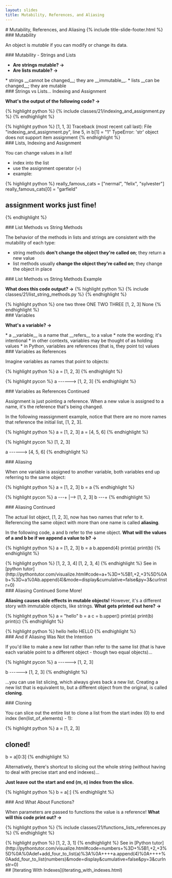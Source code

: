 ```yaml
---
layout: slides
title: Mutability, References, and Aliasing 
---
```

<section markdown="block" class="title-slide">
# Mutability, References, and Aliasing
{% include title-slide-footer.html %}
</section>

<section markdown="block">
### Mutability

An object is _mutable_ if you can modify or change its data.
</section>

<section markdown="block">
### Mutability - Strings and Lists

* __Are strings mutable? &rarr;__
* __Are lists mutable? &rarr;__

<div class="incremental" markdown="block">
* strings __cannot be changed__; they are __immutable__.
* lists __can be changed__; they are mutable
</div>
</section>

<section markdown="block">
### Strings vs Lists... Indexing and Assignment

__What's the output of the following code? &rarr;__

{% highlight python %}
{% include classes/21/indexing_and_assignment.py %}
{% endhighlight %}
<div class="incremental" markdown="block">
{% highlight python %}
[1, 1, 3]
Traceback (most recent call last):
  File "indexing_and_assignment.py", line 5, in <module>
    b[1] = "1"
TypeError: 'str' object does not support item assignment
{% endhighlight %}
</div>
</section>

<section markdown="block">
### Lists, Indexing and Assignment

You can change values in a list!

* index into the list
* use the assignment operator (=)
* example:

{% highlight python %}
really_famous_cats = ["nermal", "felix", "sylvester"]
really_famous_cats[0] = "garfield"
# assignment works just fine!
{% endhighlight %}
</section>

<section markdown="block">
### List Methods vs String Methods

The behavior of the methods in lists and strings are consistent with the mutability of each type:

* string methods __don't change the object they're called on__; they return a new value
* list methods usually __change the object they're called on__; they change the object in place
</section>

<section markdown="block">
### List Methods vs String Methods Example

__What does this code output? &rarr;__
{% highlight python %}
{% include classes/21/list_string_methods.py %}
{% endhighlight %}

<div class="incremental" markdown="block">
{% highlight python %}
one two three
ONE TWO THREE
[1, 2, 3]
None
{% endhighlight %}
</div>
</section>

<section markdown="block">
### Variables 

__What's a variable? &rarr;__

<div class="incremental" markdown="block">
* a __variable__ is a name that __refers__ to a value
* note the wording; it's intentional
	* in other contexts, variables may be thought of as holding values
	* in Python, variables are references (that is, they point to) values
</div>
</section>

<section markdown="block">
### Variables as References

Imagine variables as names that point to objects:

{% highlight python %}
a = [1, 2, 3]
{% endhighlight %}

{% highlight pycon %}
a ------> [1, 2, 3]
{% endhighlight %}
</section>

<section markdown="block">
### Variables as References Continued

Assignment is just pointing a reference.  When a new value is assigned to a name, it's the reference that's being changed.  

In the following reassignment example, notice that there are no more names that reference the initial list, [1, 2, 3].

{% highlight python %}
a = [1, 2, 3]
a = [4, 5, 6]
{% endhighlight %}

{% highlight pycon %}
          [1, 2, 3]

a ------> [4, 5, 6]
{% endhighlight %}
</section>

<section markdown="block">
### Aliasing

When one variable is assigned to another variable, both variables end up referring to the same object:

{% highlight python %}
a = [1, 2, 3]
b = a
{% endhighlight %}

{% highlight pycon %}
a ---+ 
     |--> [1, 2, 3]
b ---+ 
{% endhighlight %}

</section>

<section markdown="block">
### Aliasing Continued

The actual list object, [1, 2, 3], now has two names that refer to it.  Referencing the same object with more than one name is called __aliasing__.  

In the following code, a and b refer to the same object.  __What will the values of a and b be if we append a value to b? &rarr;__

{% highlight python %}
a = [1, 2, 3]
b = a
b.append(4)
print(a)
print(b)
{% endhighlight %}

<div class="incremental" markdown="block">
{% highlight python %}
[1, 2, 3, 4]
[1, 2, 3, 4]
{% endhighlight %}
See in [python tutor](http://pythontutor.com/visualize.html#code=a+%3D+%5B1,+2,+3%5D%0Ab+%3D+a%0Ab.append(4)&mode=display&cumulative=false&py=3&curInstr=0)
</div>
</section>

<section markdown="block">
### Aliasing Continued Some More!

__Aliasing causes side effects in mutable objects!__  However, it's a different story with immutable objects, like strings.  __What gets printed out here? &rarr;__

{% highlight python %}
a = "hello" 
b = a
c = b.upper()
print(a)
print(b)
print(c)
{% endhighlight %}

<div class="incremental" markdown="block">
{% highlight python %}
hello
hello
HELLO
{% endhighlight %}
</div>
</section>

<section markdown="block">
### And if Aliasing Was Not the Intention

If you'd like to make a new list rather than refer to the same list (that is have each variable point to a different object - though two equal objects)...

{% highlight pycon %}
a ------> [1, 2, 3]

b ------> [1, 2, 3]
{% endhighlight %}

...you can use list slicing, which always gives back a new list.  Creating a new list that is equivalent to, but a different object from the original, is called __cloning__.
</section>

<section markdown="block">
### Cloning

You can slice out the entire list to clone a list from the start index (0) to end index (len(list_of_elements) - 1):

{% highlight python %}
a = [1, 2, 3]

# cloned!
b = a[0:3]
{% endhighlight %}

Alternatively, there's shortcut to slicing out the whole string (without having to deal with precise start and end indexes)... 

__Just leave out the start and end (m, n) index from the slice.__

{% highlight python %}
b = a[:]
{% endhighlight %}
</section>

<section markdown="block">
### And What About Functions?

When parameters are passed to functions the value is a reference!  __What will this code print out? &rarr;__

{% highlight python %}
{% include classes/21/functions_lists_references.py %}
{% endhighlight %}

<div class="incremental" markdown="block">
{% highlight python %}
[1, 2, 3, 1]
{% endhighlight %}
See in [Python tutor](http://pythontutor.com/visualize.html#code=numbers+%3D+%5B1,+2,+3%5D%0A%0Adef+add_four_to_list(a)%3A%0A++++a.append(4)%0A++++%0Aadd_four_to_list(numbers)&mode=display&cumulative=false&py=3&curInstr=0)
</div>
</section>

<section markdown="block">
## [Iterating With Indexes](iterating_with_indexes.html)
</section>
